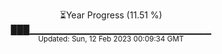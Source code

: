 <p align="center">
⏳Year Progress (11.51 %) <br>
███▁▁▁▁▁▁▁▁▁▁▁▁▁▁▁▁▁▁▁▁▁▁▁▁▁▁▁ <br>
<sub>Updated: Sun, 12 Feb 2023 00:09:34 GMT</sub>
</p>

